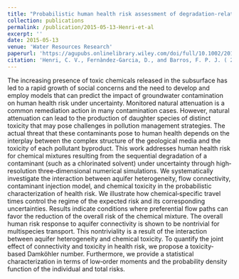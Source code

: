 ```yaml
---
title: "Probabilistic human health risk assessment of degradation‐related chemical mixtures in heterogeneous aquifers: Risk statistics, hot spots, and preferential channels"
collection: publications
permalink: /publication/2015-05-13-Henri-et-al
excerpt: ''
date: 2015-05-13
venue: 'Water Resources Research'
paperurl: 'https://agupubs.onlinelibrary.wiley.com/doi/full/10.1002/2014WR016717'
citation: 'Henri, C. V., Fernàndez‐Garcia, D., and Barros, F. P. J. ( 2015), Probabilistic human health risk assessment of degradation‐related chemical mixtures in heterogeneous aquifers: Risk statistics, hot spots, and preferential channels, Water Resour. Res., 51, 4086– 4108, doi:10.1002/2014WR016717.'
---
```


The increasing presence of toxic chemicals released in the subsurface has led to a rapid growth of social concerns and the need to develop and employ models that can predict the impact of groundwater contamination on human health risk under uncertainty. Monitored natural attenuation is a common remediation action in many contamination cases. However, natural attenuation can lead to the production of daughter species of distinct toxicity that may pose challenges in pollution management strategies. The actual threat that these contaminants pose to human health depends on the interplay between the complex structure of the geological media and the toxicity of each pollutant byproduct. This work addresses human health risk for chemical mixtures resulting from the sequential degradation of a contaminant (such as a chlorinated solvent) under uncertainty through high‐resolution three‐dimensional numerical simulations. We systematically investigate the interaction between aquifer heterogeneity, flow connectivity, contaminant injection model, and chemical toxicity in the probabilistic characterization of health risk. We illustrate how chemical‐specific travel times control the regime of the expected risk and its corresponding uncertainties. Results indicate conditions where preferential flow paths can favor the reduction of the overall risk of the chemical mixture. The overall human risk response to aquifer connectivity is shown to be nontrivial for multispecies transport. This nontriviality is a result of the interaction between aquifer heterogeneity and chemical toxicity. To quantify the joint effect of connectivity and toxicity in health risk, we propose a toxicity‐based Damköhler number. Furthermore, we provide a statistical characterization in terms of low‐order moments and the probability density function of the individual and total risks.
